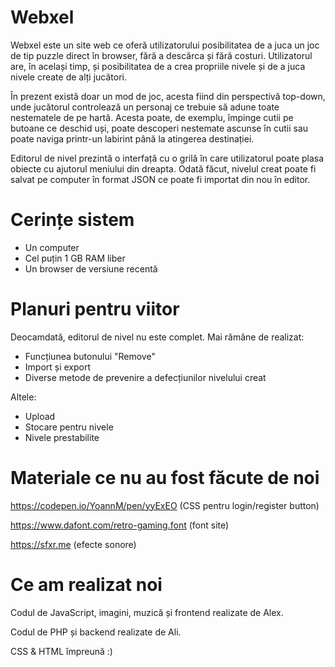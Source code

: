 # Webxel
Webxel este un site web ce oferă utilizatorului posibilitatea de a juca un joc de tip puzzle direct în browser, fără a descărca și fără costuri. Utilizatorul are, în același timp, și posibilitatea de a crea propriile nivele și de a juca nivele create de alți jucători.

În prezent există doar un mod de joc, acesta fiind din perspectivă top-down, unde jucătorul controlează un personaj ce trebuie să adune toate nestematele de pe hartă. Acesta poate, de exemplu, împinge cutii pe butoane ce deschid uși, poate descoperi nestemate ascunse în cutii sau poate naviga printr-un labirint până la atingerea destinației.

Editorul de nivel prezintă o interfață cu o grilă în care utilizatorul poate plasa obiecte cu ajutorul meniului din dreapta. Odată făcut, nivelul creat poate fi salvat pe computer în format JSON ce poate fi importat din nou în editor.

# Cerințe sistem
- Un computer
- Cel puțin 1 GB RAM liber
- Un browser de versiune recentă

# Planuri pentru viitor
Deocamdată, editorul de nivel nu este complet. Mai rămâne de realizat:
- Funcțiunea butonului "Remove"
- Import și export
- Diverse metode de prevenire a defecțiunilor nivelului creat

Altele:
- Upload
- Stocare pentru nivele
- Nivele prestabilite

# Materiale ce nu au fost făcute de noi
https://codepen.io/YoannM/pen/yyExEO (CSS pentru login/register button)

https://www.dafont.com/retro-gaming.font (font site)

https://sfxr.me (efecte sonore)


# Ce am realizat noi
Codul de JavaScript, imagini, muzică și frontend realizate de Alex.

Codul de PHP și backend realizate de Ali.

CSS & HTML împreună :)
